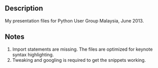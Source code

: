 Description
-----------

My presentation files for Python User Group Malaysia, June 2013.


Notes
-----

1. Import statements are missing. The files are optimized for keynote syntax highlighting.
2. Tweaking and googling is required to get the snippets working.
